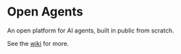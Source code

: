 # Open Agents

An open platform for AI agents, built in public from scratch. 

See the [wiki](https://github.com/ArcadeLabsInc/openagents/wiki) for more.
